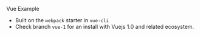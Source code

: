 Vue Example

* Built on the `webpack` starter in `vue-cli`
* Check branch `vue-1` for an install with Vuejs 1.0 and related ecosystem.
